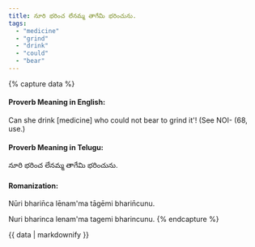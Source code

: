 ```yaml
---
title: నూరి భరించ లేనమ్మ తాగేమి భరించును.
tags:
  - "medicine"
  - "grind"
  - "drink"
  - "could"
  - "bear"
---
```


{% capture data %}
#### Proverb Meaning in English:
Can she drink [medicine] who could not bear to grind it'!
(See NOI- (68, use.)

#### Proverb Meaning in Telugu:
నూరి భరించ లేనమ్మ తాగేమి భరించును.

#### Romanization:
Nūri bharin̄ca lēnam'ma tāgēmi bharin̄cunu.

Nuri bharinca lenam'ma tagemi bharincunu.
{% endcapture %}

{{ data | markdownify }}

